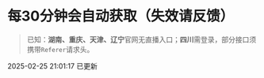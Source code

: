 # 每30分钟会自动获取（失效请反馈）
> 已知：**湖南、重庆、天津、辽宁**官网无直播入口；**四川**需登录，部分接口须携带`Referer`请求头。

2025-02-25 21:01:17 已更新